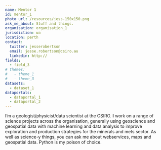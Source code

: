 ```yaml
---
name: Mentor 1
id: mentor_1
photo_url: /resources/jess-150x150.png
ask_me_about: Stuff and things.
organisation: organisation_1
jurisdiction: wa
location: perth
contact:
  twitter: jesserobertson
  email: jesse.robertson@csiro.au
  linkedin: http://
fields:
  - field_3
# themes: 
#   - theme_1
#   - theme_3
datasets:
  - dataset_1
dataportals:
  - dataportal_1
  - dataportal_2
---
```


I’m a geologist/physicist/data scientist at the CSIRO. I work on a range of science projects across the organisation, generally using geoscience and geospatial data with machine learning and data analysis to improve exploration and production strategies for the minerals and mets sector. As well as science-y things, you can ask me about webservices, maps and geospatial data. Python is my poison of choice.